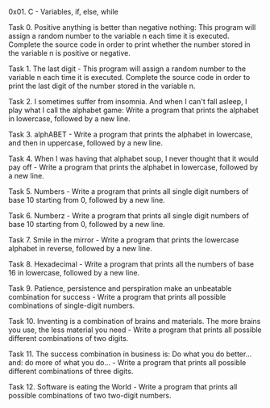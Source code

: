 0x01. C - Variables, if, else, while

Task 0. Positive anything is better than negative nothing: This program will assign a random number to the variable n each time it is executed. Complete the source code in order to print whether the number stored in the variable n is positive or negative.

Task 1. The last digit - This program will assign a random number to the variable n each time it is executed. Complete the source code in order to print the last digit of the number stored in the variable n.

Task 2. I sometimes suffer from insomnia. And when I can't fall asleep, I play what I call the alphabet game: Write a program that prints the alphabet in lowercase, followed by a new line.

Task 3. alphABET - Write a program that prints the alphabet in lowercase, and then in uppercase, followed by a new line.

Task 4. When I was having that alphabet soup, I never thought that it would pay off - Write a program that prints the alphabet in lowercase, followed by a new line.

Task 5. Numbers - Write a program that prints all single digit numbers of base 10 starting from 0, followed by a new line.

Task 6. Numberz - Write a program that prints all single digit numbers of base 10 starting from 0, followed by a new line.

Task 7. Smile in the mirror - Write a program that prints the lowercase alphabet in reverse, followed by a new line.

Task 8. Hexadecimal - Write a program that prints all the numbers of base 16 in lowercase, followed by a new line.

Task 9. Patience, persistence and perspiration make an unbeatable combination for success - Write a program that prints all possible combinations of single-digit numbers.

Task 10. Inventing is a combination of brains and materials. The more brains you use, the less material you need - Write a program that prints all possible different combinations of two digits.

Task 11. The success combination in business is: Do what you do better... and: do more of what you do... - Write a program that prints all possible different combinations of three digits.

Task 12. Software is eating the World - Write a program that prints all possible combinations of two two-digit numbers.
